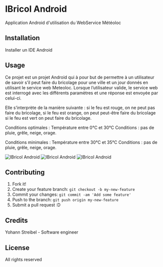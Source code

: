 ﻿# IBricol Android

Application Android d'utilisation du WebService Météoloc

## Installation

Installer un IDE Android

## Usage

Ce projet est un projet Android qui à pour but de permettre à un utilisateur de savoir s’il peut faire du bricolage pour une ville et un jour donnés en utilisant le service web Meteoloc.
Lorsque l’utilisateur valide, le service web est interrogé avec les différents paramètres et une réponse est envoyée par celui-ci.

Elle s’interprète de la manière suivante :
si le feu est rouge, on ne peut pas faire du bricolage,
si le feu est orange, on peut peut-être faire du bricolage
si le feu est vert on peut faire du bricolage.

Conditions optimales : Température entre 0°C et 30°C
Conditions : pas de pluie, grêle, neige, orage.

Conditions minimales :
Température entre 30°C et 35°C
Conditions : pas de pluie, grêle, neige, orage.

![IBricol Android](screen.png)
![IBricol Android](screen.png)
![IBricol Android](screen.png)

## Contributing

1. Fork it!
2. Create your feature branch: `git checkout -b my-new-feature`
3. Commit your changes: `git commit -am 'Add some feature'`
4. Push to the branch: `git push origin my-new-feature`
5. Submit a pull request :D

## Credits

Yohann Streibel - Software engineer

## License

All rights reserved